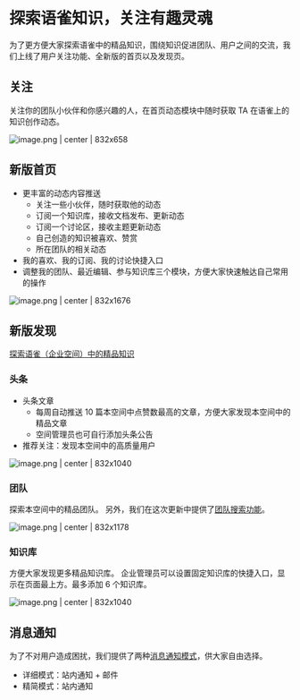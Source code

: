 # 探索语雀知识，关注有趣灵魂

为了更方便大家探索语雀中的精品知识，围绕知识促进团队、用户之间的交流，我们上线了用户关注功能、全新版的首页以及发现页。


## 关注
关注你的团队小伙伴和你感兴趣的人，在首页动态模块中随时获取 TA 在语雀上的知识创作动态。

![image.png | center | 832x658](https://cdn.yuque.com/lark/2018/png/9296/1522073374390-7e329315-cc98-4b3f-91de-e1a0aca56b74.png "")


## 新版首页
* 更丰富的动态内容推送
    * 关注一些小伙伴，随时获取他的动态
    * 订阅一个知识库，接收文档发布、更新动态
    * 订阅一个讨论区，接收主题更新动态
    * 自己创造的知识被喜欢、赞赏
    * 所在团队的相关动态
* 我的喜欢、我的订阅、我的讨论快捷入口
* 调整我的团队、最近编辑、参与知识库三个模块，方便大家快速触达自己常用的操作

![image.png | center | 832x1676](https://cdn.yuque.com/lark/2018/png/9296/1522068119068-f53e38f0-500a-4775-8b12-3ad4a8448686.png "")


## 新版发现
[探索语雀（企业空间）中的精品知识](https://yuque.com/explore)

### 头条
* 头条文章
    * 每周自动推送 10 篇本空间中点赞数最高的文章，方便大家发现本空间中的精品文章
    * 空间管理员也可自行添加头条公告
* 推荐关注：发现本空间中的高质量用户

![image.png | center | 832x1040](https://cdn.yuque.com/lark/2018/png/9296/1522068204746-1b484c66-a0c5-4f86-8c55-8234fa75bf21.png "")

### 团队
探索本空间中的精品团队。
另外，我们在这次更新中提供了[团队搜索功能](https://yuque.com/search?q=&type=group)。

![image.png | center | 832x1178](https://cdn.yuque.com/lark/2018/png/9296/1522069382411-3cb1c849-1600-4806-b2fe-f0ffcf0c2467.png "")


### 知识库
方便大家发现更多精品知识库。
企业管理员可以设置固定知识库的快捷入口，显示在页面最上方。最多添加 6 个知识库。

![image.png | center | 832x1040](https://cdn.yuque.com/lark/2018/png/9296/1522069459721-2de55dae-482c-4ca2-8a5c-be3337c540cb.png "")



## 消息通知
为了不对用户造成困扰，我们提供了两种[消息通知模式](https://yuque.com/settings/notifications)，供大家自由选择。
* 详细模式：站内通知 + 邮件
* 精简模式：站内通知

